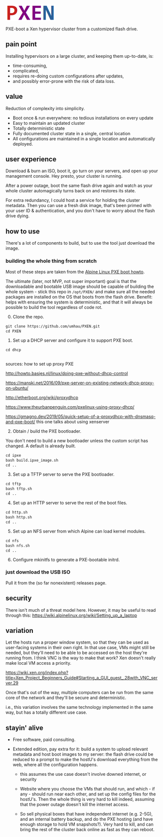 ![alt text](https://github.com/umhau/pxen/blob/main/PXEN.png?raw=true)

PXE-boot a Xen hypervisor cluster from a customized flash drive.

## pain point

Installing hypervisors on a large cluster, and keeping them up-to-date, is:

- time-consuming, 
- complicated, 
- requires re-doing custom configurations after updates,  
- and possibly error-prone with the risk of data loss.

## value

Reduction of complexity into simplicity.

- Boot once & run everywhere: no tedious installations on every update
- Easy to maintain an updated cluster
- Totally deterministic state
- Fully documented cluster state in a single, central location
- All configurations are maintained in a single location and automatically deployed.

## user experience

Download & burn an ISO, boot it, go turn on your servers, and open up your management console. Hey presto, your cluster is running. 

After a power outage, boot the same flash drive again and watch as your whole cluster automagically turns back on and restores its state.

For extra redundancy, I could host a service for holding the cluster metadata. Then you can use a fresh disk image, that's been primed with your user ID & authentication, and you don't have to worry about the flash drive dying. 

## how to use

There's a lot of components to build, but to use the tool just download the image.

### building the whole thing from scratch

Most of these steps are taken from the [Alpine Linux PXE boot howto](https://wiki.alpinelinux.org/wiki/PXE_boot). 

The ultimate (later, not MVP, not super important) goal is that the downloadable and bootable USB image should be capable of building the whole system - stick this repo in `/opt/PXEN/` and make sure all the needed packages are installed on the OS that boots from the flash drive.  Benefit: helps with ensuring the system is deterministic, and that it will always be possible to build the tool regardless of code rot.

0. Clone the repo.

```
git clone https://github.com/umhau/PXEN.git
cd PXEN
```

1. Set up a DHCP server and configure it to support PXE boot.

```
cd dhcp


```

sources: how to set up proxy PXE

http://howto.basjes.nl/linux/doing-pxe-without-dhcp-control

https://manski.net/2016/09/pxe-server-on-existing-network-dhcp-proxy-on-ubuntu/

http://etherboot.org/wiki/proxydhcp

https://www.theurbanpenguin.com/pxelinux-using-proxy-dhcp/

https://gmagno.dev/2019/05/quick-setup-of-a-proxydhcp-with-dnsmasq-and-pxe-boot/
this one talks about using xenserver


2. Obtain / build the PXE bootloader.  

You don't need to build a new bootloader unless the custom script has changed. A default is already built.

```
cd ipxe
bash build.ipxe_image.sh
cd ..
```

3. Set up a TFTP server to serve the PXE bootloader.

```
cd tftp
bash tftp.sh
cd ..
```

4. Set up an HTTP server to serve the rest of the boot files.

```
cd http.sh
bash http.sh
cd ..
```

5. Set up an NFS server from which Alpine can load kernel modules.

```
cd nfs
bash nfs.sh
cd ..
```

6. Configure mkinitfs to generate a PXE-bootable initrd.



### just download the USB ISO

Pull it from the (so far nonexistent) releases page.

## security

There isn't much of a threat model here. However, it may be useful to read through this: https://wiki.alpinelinux.org/wiki/Setting_up_a_laptop

## variation

Let the hosts run a proper window system, so that they can be used as user-facing systems in their own right. In that use case, VMs might still be needed, but they'll need to be able to be accessed on the host they're running from. I think VNC is the way to make that work? Xen doesn't really make local VM access a priority.

https://wiki.xen.org/index.php?title=Xen_Project_Beginners_Guide#Starting_a_GUI_guest_.28with_VNC_server.29

Once that's out of the way, multiple computers can be run from the same core of the network and they'll be secure and deterministic.

i.e., this variation involves the same technology implemented in the same way, but has a totally different use case. 

## stayin' alive

- Free software, paid consulting.

- Extended edition, pay extra for it: build a system to upload relevant metadata and host boot images to my server: the flash drive could be reduced to a prompt to make the hostU's download everything from the web, where all the configuration happens.

  - this assumes the use case doesn't involve downed internet, or security

  - Website where you choose the VMs that should run, and which - if any - should run near each other, and set up the config files for the hostU's. Then the whole thing is very hard to kill indeed, assuming that the power outage doesn't kill the internet access.

  - So sell physical boxes that have independent internet (e.g. 2-5G), and an internal battery backup, and do the PXE hosting (and have enough storage to hold VM snapshots?). Very hard to kill, and can bring the rest of the cluster back online as fast as they can reboot.
